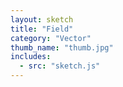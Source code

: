```yaml
---
layout: sketch
title: "Field" 
category: "Vector" 
thumb_name: "thumb.jpg"
includes:
  - src: "sketch.js"
---
```


<!-- 

  You can change the title, category and thumb as you like 
  (just make sure the folder contain a jpg for the thumb with the correct name)
  Do not change the first line "layout: sketch"

  If you need to customize this html page:
    1) delete the line "layout: sketch"
    2) copy the content of "/_layouts/sketch.html" below. 
    Make sure to leave one line of space between the markup above and the html code

-->